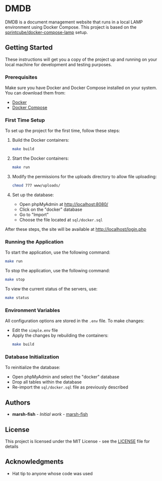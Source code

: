 # DMDB

DMDB is a document management website that runs in a local LAMP environment using Docker Compose. This project is based on the [sprintcube/docker-compose-lamp](https://github.com/sprintcube/docker-compose-lamp) setup.

## Getting Started

These instructions will get you a copy of the project up and running on your local machine for development and testing purposes.

### Prerequisites

Make sure you have Docker and Docker Compose installed on your system. You can download them from:
- [Docker](https://www.docker.com/products/docker-desktop)
- [Docker Compose](https://docs.docker.com/compose/install/)

### First Time Setup

To set up the project for the first time, follow these steps:

1. Build the Docker containers:
   ```bash
   make build
   ```

2. Start the Docker containers:
   ```bash
   make run
   ```

3. Modify the permissions for the uploads directory to allow file uploading:
   ```bash
   chmod 777 www/uploads/
   ```

4. Set up the database:
   - Open phpMyAdmin at [http://localhost:8080/](http://localhost:8080/)
   - Click on the "docker" database
   - Go to "Import"
   - Choose the file located at `sql/docker.sql`

After these steps, the site will be available at [http://localhost/login.php](http://localhost/login.php)

### Running the Application

To start the application, use the following command:
```bash
make run
```

To stop the application, use the following command:
```bash
make stop
```

To view the current status of the servers, use:
```bash
make status
```

### Environment Variables

All configuration options are stored in the `.env` file. To make changes:
- Edit the `simple.env` file
- Apply the changes by rebuilding the containers:
  ```bash
  make build
  ```

### Database Initialization

To reinitialize the database:
- Open phpMyAdmin and select the "docker" database
- Drop all tables within the database
- Re-import the `sql/docker.sql` file as previously described

## Authors

* **marsh-fish** - *Initial work* - [marsh-fish](https://github.com/marsh-fish)

## License

This project is licensed under the MIT License - see the [LICENSE](LICENSE) file for details

## Acknowledgments

* Hat tip to anyone whose code was used
